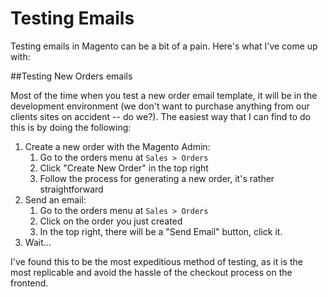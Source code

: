 # Testing Emails

Testing emails in Magento can be a bit of a pain. Here's what I've come up with:

##Testing New Orders emails

Most of the time when you test a new order email template, it will be in the development environment (we don't want to purchase anything from our 
clients sites on accident -- do we?). The easiest way that I can find to do this is by doing the following:

1. Create a new order with the Magento Admin:
    1. Go to the orders menu at `Sales > Orders`
    2. Click "Create New Order" in the top right
    3. Follow the process for generating a new order, it's rather straightforward
2. Send an email:
    1. Go to the orders menu at `Sales > Orders`
    2. Click on the order you just created
    3. In the top right, there will be a "Send Email" button, click it.
3. Wait…

I've found this to be the most expeditious method of testing, as it is the most replicable and avoid the hassle of the checkout process on the frontend.